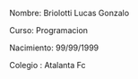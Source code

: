 Nombre: Briolotti Lucas Gonzalo 

Curso: Programacion

Nacimiento: 99/99/1999

Colegio : Atalanta Fc
